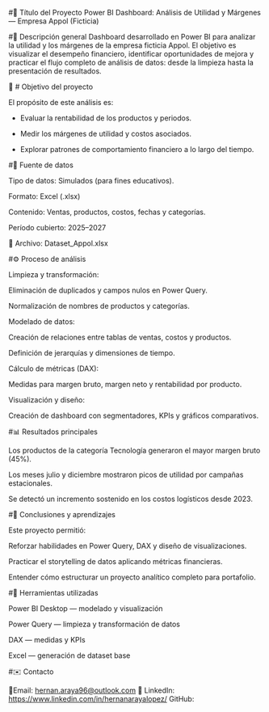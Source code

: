 #🧭 Título del Proyecto
Power BI Dashboard: Análisis de Utilidad y Márgenes — Empresa Appol (Ficticia)


#📘 Descripción general
Dashboard desarrollado en Power BI para analizar la utilidad y los márgenes de la empresa ficticia Appol.
El objetivo es visualizar el desempeño financiero, identificar oportunidades de mejora y practicar el flujo completo de análisis de datos: desde la limpieza hasta la presentación de resultados.

🎯 # Objetivo del proyecto

El propósito de este análisis es:

* Evaluar la rentabilidad de los productos y periodos.

* Medir los márgenes de utilidad y costos asociados.

* Explorar patrones de comportamiento financiero a lo largo del tiempo.

#💾 Fuente de datos

Tipo de datos: Simulados (para fines educativos).

Formato: Excel (.xlsx)

Contenido: Ventas, productos, costos, fechas y categorías.

Período cubierto: 2025–2027

📂 Archivo: Dataset_Appol.xlsx

#⚙️ Proceso de análisis

Limpieza y transformación:

Eliminación de duplicados y campos nulos en Power Query.

Normalización de nombres de productos y categorías.

Modelado de datos:

Creación de relaciones entre tablas de ventas, costos y productos.

Definición de jerarquías y dimensiones de tiempo.

Cálculo de métricas (DAX):

Medidas para margen bruto, margen neto y rentabilidad por producto.

Visualización y diseño:

Creación de dashboard con segmentadores, KPIs y gráficos comparativos.

#📊 Resultados principales

Los productos de la categoría Tecnología generaron el mayor margen bruto (45%).

Los meses julio y diciembre mostraron picos de utilidad por campañas estacionales.

Se detectó un incremento sostenido en los costos logísticos desde 2023.




#🧠 Conclusiones y aprendizajes

Este proyecto permitió:

Reforzar habilidades en Power Query, DAX y diseño de visualizaciones.

Practicar el storytelling de datos aplicando métricas financieras.

Entender cómo estructurar un proyecto analítico completo para portafolio.

#🧰 Herramientas utilizadas

Power BI Desktop — modelado y visualización

Power Query — limpieza y transformación de datos

DAX — medidas y KPIs

Excel — generación de dataset base


#✉️ Contacto

📧Email: hernan.araya96@outlook.com
💼 LinkedIn: https://www.linkedin.com/in/hernanarayalopez/
GitHub:
